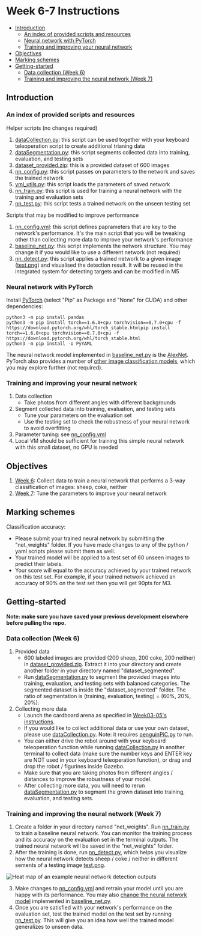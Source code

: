 # Week 6-7 Instructions
- [Introduction](#Introduction)
    - [An index of provided scripts and resources](#An-index-of-provided-scripts-and-resources)
    - [Neural network with PyTorch](#Neural-network-with-PyTorch)
    - [Training and improving your neural network](#Training-and-improving-your-neural-network)
- [Objectives](#Objectives)
- [Marking schemes](#Marking-schemes)
- [Getting-started](#Getting-started)
    - [Data collection (Week 6)](#Data-collection-Week-6)
    - [Training and improving the neural network (Week 7)](#Training-and-improving-the-neural-network-Week-7)

## Introduction
### An index of provided scripts and resources
Helper scripts (no changes required)
1. [dataCollection.py](dataCollection.py): this script can be used together with your keyboard teleoperation script to create additional trianing data
2. [dataSegmentation.py](dataSegmentation.py): this script segments collected data into training, evaluation, and testing sets
3. [dataset_provided.zip](dataset_provided.zip): this is a provided dataset of 600 images
4. [nn_config.py](nn_config.py): this script passes on parameters to the network and saves the trained network
5. [yml_utils.py](yml_utils.py): this script loads the parameters of saved network
6. [nn_train.py](nn_train.py): this script is used for training a neural network with the training and evaluation sets
7. [nn_test.py](nn_test.py): this script tests a trained network on the unseen testing set

Scripts that may be modified to improve performance
1. [nn_config.yml](nn_config.yml): this script defines paprameters that are key to the network's performance. It's the main script that you will be tweaking other than collecting more data to improve your network's performance
2. [baseline_net.py](baseline_net.py): this script implements the network structure. You may change it if you would like to use a different network (not required)
3. [nn_detect.py](nn_detect.py): this script applies a trained network to a given image ([test.png](test.png)) and visualised the detection result. It will be reused in the integrated system for detecting targets and can be modified in M5

### Neural network with PyTorch
Install [PyTorch](https://pytorch.org/) (select "Pip" as Package and "None" for CUDA) and other dependencies:

```
python3 -m pip install pandas 
python3 -m pip install torch==1.6.0+cpu torchvision==0.7.0+cpu -f https://download.pytorch.org/whl/torch_stable.htmlpip install torch==1.6.0+cpu torchvision==0.7.0+cpu -f https://download.pytorch.org/whl/torch_stable.html
python3 -m pip install -U PyYAML
```

The neural network model implemented in [baseline_net.py](baseline_net.py) is the [AlexNet](https://pytorch.org/hub/pytorch_vision_alexnet/). PyTorch also provides a number of [other image classification models](https://pytorch.org/docs/stable/torchvision/models.html), which you may explore further (not required).

### Training and improving your neural network
1. Data collection
    - Take photos from different angles with different backgrounds
2. Segment collected data into training, evaluation, and testing sets
    - Tune your parameters on the evaluation set
    - Use the testing set to check the robustness of your neural network to avoid overfitting
3. Parameter tuning: see [nn_config.yml](nn_config.yml)
4. Local VM should be sufficient for training this simple neural network with this small dataset, no GPU is needed

## Objectives
1. [Week 6](#Data-collection-Week-6): Collect data to train a neural network that performs a 3-way classification of images: sheep, coke, neither
2. [Week 7](#-Training-and-improving-the-neural-network-Week-7): Tune the parameters to improve your neural network

## Marking schemes
Classification accuracy: 
- Please submit your trained neural network by submitting the "net_weights" folder. If you have made changes to any of the python / yaml scripts please submit them as well.
- Your trained model will be applied to a test set of 60 unseen images to predict their labels. 
- Your score will equal to the accuracy achieved by your trained network on this test set. For example, if your trained network achieved an accuracy of 90% on the test set then you will get 90pts for M3.

## Getting-started
**Note: make sure you have saved your previous development elsewhere before pulling the repo.**

### Data collection (Week 6)
1. Provided data
    - 600 labeled images are provided (200 sheep, 200 coke, 200 neither) in [dataset_provided.zip](dataset_provided.zip). Extract it into your directory and create another folder in your directory named "dataset_segmented". 
    - Run [dataSegmentation.py](dataSegmentation.py) to segment the provided images into training, evaluation, and testing sets with balanced categories. The segmented dataset is inside the "dataset_segmented" folder. The ratio of segmentation is (training, evaluation, testing) = (60%, 20%, 20%). 
2. Collecting more data
    - Launch the cardboard arena as specified in [Week03-05's instructions](https://github.com/tianleimin/ECE4078_Lab/tree/master/Week03-05#Launch-the-cardboard-arena-world-week-3).
    - If you would like to collect additional data or use your own dataset, please use [dataCollection.py](dataCollection.py). Note: it requires [penguinPiC.py](https://github.com/tianleimin/ECE4078_Lab/blob/master/Week01-02/penguinPiC.py) to run. 
    - You can either drive the robot around with your keyboard teleoperation function while running [dataCollection.py](dataCollection.py) in another terminal to collect data (make sure the number keys and ENTER key are NOT used in your keyboard teleoperation function), or drag and drop the robot / figurines inside Gazebo.
    - Make sure that you are taking photos from different angles / distances to improve the robustness of your model.
    - After collecting more data, you will need to rerun [dataSegmentation.py](dataSegmentation.py) to segment the grown dataset into training, evaluation, and testing sets.

### Training and improving the neural network (Week 7)
1. Create a folder in your directory named "net_weights". Run [nn_train.py](nn_train.py) to train a baseline neural network. You can monitor the training process and its accuracy on the evaluation set in the terminal outputs. The trained neural network will be saved in the "net_weights" folder.
2. After the training is done, run [nn_detect.py](nn_detect.py), which helps you visualize how the neural network detects sheep / coke / neither in different sements of a testing image [test.png](test.png).

![Heat map of an example neural network detection outputs](https://github.com/tianleimin/ECE4078_Lab/blob/master/pics/test_nn_detect_output.png?raw=true "Heat map of an example neural network detection outputs")

3. Make changes to [nn_config.yml](nn_config.yml) and retrain your model until you are happy with its performance. You may also [change the neural network model](#Neural-network-with-PyTorch) implemented in [baseline_net.py](baseline_net.py).
4. Once you are satisfied with your network's performance on the evaluation set, test the trained model on the test set by running [nn_test.py](nn_test.py). This will give you an idea how well the trained model generalizes to unseen data.

